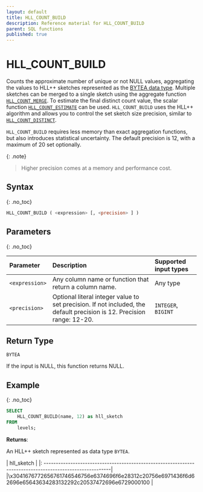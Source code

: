 ```yaml
---
layout: default
title: HLL_COUNT_BUILD
description: Reference material for HLL_COUNT_BUILD
parent: SQL functions
published: true
---
```



# HLL_COUNT_BUILD

Counts the approximate number of unique or not NULL values, aggregating the values to HLL++ sketches represented as the [BYTEA data type](../general-reference/bytea-data-type.md).
Multiple sketches can be merged to a single sketch using the aggregate function [`HLL_COUNT_MERGE`](hll-count-merge.md). To estimate the final distinct count value, the scalar function [`HLL_COUNT_ESTIMATE`](hll-count-estimate.md) can be used.
`HLL_COUNT_BUILD` uses the HLL++ algorithm and allows you to control the set sketch size precision, similar to [`HLL_COUNT_DISTINCT`](hll-count-distinct.md). 


`HLL_COUNT_BUILD` requires less memory than exact aggregation functions, but also introduces statistical uncertainty. The default precision is 12, with a maximum of 20 set optionally.

{: .note}
>Higher precision comes at a memory and performance cost.

## Syntax
{: .no_toc}

```sql
HLL_COUNT_BUILD ( <expression> [, <precision> ] )
```

## Parameters
{: .no_toc}

| Parameter | Description | Supported input types |
| :--------- |:------------|:-|
| `<expression>`  | Any column name or function that return a column name. | Any type |
| `<precision>` | Optional literal integer value to set precision. If not included, the default precision is 12. Precision range: 12-20. | `INTEGER`, `BIGINT ` |

## Return Type
`BYTEA`

If the input is NULL, this function returns NULL.

## Example
{: .no_toc}

```sql
SELECT
    HLL_COUNT_BUILD(name, 12) as hll_sketch
FROM
    levels;
```

**Returns**: 

An HLL++ sketch represented as data type `BYTEA`.

| hll_sketch                                                                                                |
|: ---------------------------------------------------------------------------------------------------------|
|\x3041676772656761746546756e6374696f6e28312c20756e6971436f6d62696e65643634283132292c20537472696e6729000100 |
